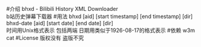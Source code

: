 #介绍
bhxd - Bilibili History XML Downloader<br>
b站历史弹幕下载器
#用法
bhxd [aid] [start timestamp] [end timestamp] [dir]
<br>
bhxd-date [aid] [start date] [end date] [dir]
<br> 时间用Unix格式表示 包括两端 日期用类似于1926-08-17的格式表示
#依赖
w3m cat
#License
版权没有 盗版不究

